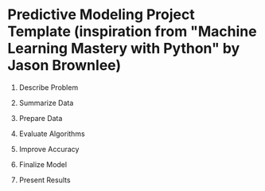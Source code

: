 # Predictive Modeling Project Template (inspiration from "Machine Learning Mastery with Python" by Jason Brownlee)

1) Describe Problem

2) Summarize Data

3) Prepare Data

4) Evaluate Algorithms

5) Improve Accuracy

6) Finalize Model

7) Present Results
